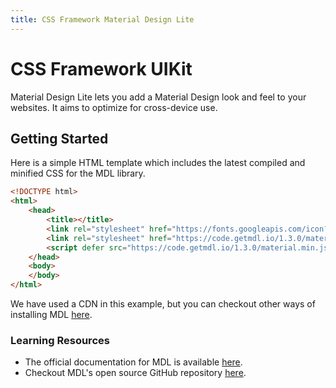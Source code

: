 ```yaml
---
title: CSS Framework Material Design Lite
---
```

# CSS Framework UIKit

Material Design Lite lets you add a Material Design look and feel to your websites. It aims to optimize for cross-device use.

## Getting Started

Here is a simple HTML template which includes the latest compiled and minified CSS for the MDL library.

```html
<!DOCTYPE html>
<html>
    <head>
        <title></title>
        <link rel="stylesheet" href="https://fonts.googleapis.com/icon?family=Material+Icons">
        <link rel="stylesheet" href="https://code.getmdl.io/1.3.0/material.indigo-pink.min.css">
        <script defer src="https://code.getmdl.io/1.3.0/material.min.js"></script>
    </head>
    <body>
    </body>
</html>
```

We have used a CDN in this example, but you can checkout other ways of installing MDL [here](https://getmdl.io/started/index.html).

### Learning Resources

* The official documentation for MDL is available [here](https://getmdl.io/started/index.html).
* Checkout MDL's open source GitHub repository [here](https://github.com/google/material-design-lite).
